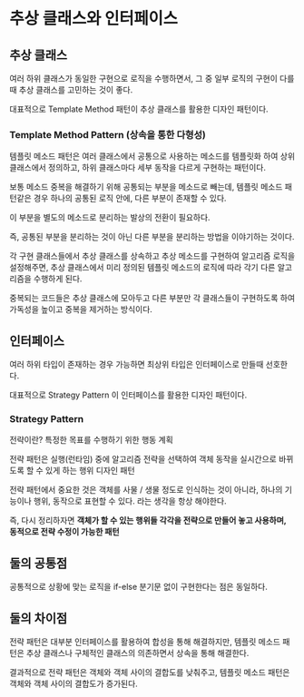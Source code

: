 # 추상 클래스와 인터페이스

## 추상 클래스
여러 하위 클래스가 동일한 구현으로 로직을 수행하면서, 그 중 일부 로직의 구현이 다를 때 추상 클래스를 고민하는 것이 좋다.

대표적으로 Template Method 패턴이 추상 클래스를 활용한 디자인 패턴이다.

### Template Method Pattern (상속을 통한 다형성)
템플릿 메소드 패턴은 여러 클래스에서 공통으로 사용하는 메소드를 템플릿화 하여 상위 클래스에서 정의하고, 하위 클래스마다 세부 동작을 다르게 구현하는 패턴이다.


보통 메소드 중복을 해결하기 위해 공통되는 부분을 메소드로 빼는데, 템플릿 메소드 패턴같은 경우 하나의 공통된 로직 안에, 다른 부분이 존재할 수 있다.

이 부분을 별도의 메소드로 분리하는 발상의 전환이 필요하다.

즉, 공통된 부분을 분리하는 것이 아닌 다른 부분을 분리하는 방법을 이야기하는 것이다.

각 구현 클래스들에서 추상 클래스를 상속하고 추상 메소드를 구현하여 알고리즘 로직을 설정해주면, 추상 클래스에서 미리 정의된 템플릿 메소드의 로직에 따라 각기 다른 알고리즘을 수행하게 된다.

중복되는 코드들은 추상 클래스에 모아두고 다른 부분만 각 클래스들이 구현하도록 하여 가독성을 높이고 중복을 제거하는 방식이다.


## 인터페이스
여러 하위 타입이 존재하는 경우 가능하면 최상위 타입은 인터페이스로 만들때 선호한다.

대표적으로 Strategy Pattern 이 인터페이스를 활용한 디자인 패턴이다.


### Strategy Pattern
전략이란?
특정한 목표를 수행하기 위한 행동 계획

전략 패턴은 실행(런타임) 중에 알고리즘 전략을 선택하여 객체 동작을 실시간으로 바뀌도록 할 수 있게 하는 행위 디자인 패턴

전략 패턴에서 중요한 것은 객체를 사물 / 생물 정도로 인식하는 것이 아니라, 하나의 기능이나 행위, 동작으로 표현할 수 있다. 라는 생각을 항상 해야한다.

즉, 다시 정리하자면 **객체가 할 수 있는 행위들 각각을 전략으로 만들어 놓고 사용하며, 동적으로 전략 수정이 가능한 패턴**

## 둘의 공통점
공통적으로 상황에 맞는 로직을 if-else 분기문 없이 구현한다는 점은 동일하다.

## 둘의 차이점
전략 패턴은 대부분 인터페이스를 활용하여 합성을 통해 해결하지만, 템플릿 메소드 패턴은 추상 클래스나 구체적인 클래스의 의존하면서 상속을 통해 해결한다.

결과적으로 전략 패턴은 객체와 객체 사이의 결합도를 낮춰주고, 템플릿 메소드 패턴은 객체와 객체 사이의 결합도가 증가된다.
